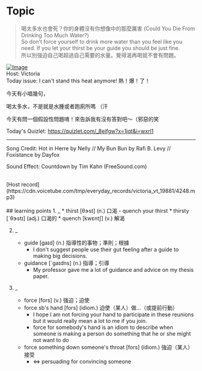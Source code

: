 # Topic

> 喝太多水也會死？你的身體沒有你想像中的那麼厲害 (Could You Die From Drinking Too Much Water?) <br>
> So don't force yourself to drink more water than you feel like you need. If you let your thirst be your guide you should be just fine. <br>
> 所以別強迫自己喝超過自己需要的水量。覺得渴再喝就不會有問題。 <br>

[![Image](https://cdn.voicetube.com/assets/thumbnails/vROdqYBR7nI.jpg)](https://www.youtube.com/embed/vROdqYBR7nI?rel=0&showinfo=0&cc_load_policy=0&controls=1&autoplay=1&iv_load_policy=3&playsinline=1&wmode=transparent&start=102&end=116&enablejsapi=1&origin=https://tw.voicetube.com&widgetid=1)<br>
Host: Victoria
<br>Today issue: I can't stand this heat anymore! 熱！爆！了！

今天有小唱幾句，

喝太多水，不是就是水腫或者跑廁所嗎 （汗

今天有問一個假設性問題唷！來告訴我有沒有答對吧～（邪惡的笑



Today's Quizlet: https://quizlet.com/_8eifgw?x=1jqt&i=wxrl1

-----

Song Credit: Hot in Herre by Nelly // My Bun Bun by Rafi B. Levy // Foxistance by Dayfox

Sound Effect: Countdown by Tim Kahn (FreeSound.com)


<br>
[Host record](https://cdn.voicetube.com/tmp/everyday_records/victoria_vt_19881/4248.mp3)
<br><br>
## learning points
1. _
	* thirst [θɝst] (n.) 口渴
		- quench your thirst
	* thirsty [ˋθɝstɪ] (adj.) 口渴的
	* quench [kwɛntʃ] (v.) 解渴

2. _
	* guide [gaɪd] (n.) 指導性的事物；準則；根據
		- I don't suggest people use their gut feeling after a guide to making big decisions.
	* guidance [ˋgaɪdns] (n.) 指導；引導
		- My professor gave me a lot of guidance and advice on my thesis paper.

3. _
	* force [fors] (v.) 強迫；迫使
	* force sb's hand [fors] (idiom.) 迫使（某人）做…（或提前行動）
		- I hope I am not forcing your hand to participate in these reunions but it would really mean a lot to me if you join.
		- force for somebody's hand is an idiom to describe when someone is making a person do something that he or she might not want to do
	* force something down someone's throat [fors] (idiom.) 強迫（某人）接受
		- <=> persuading for convincing someone
